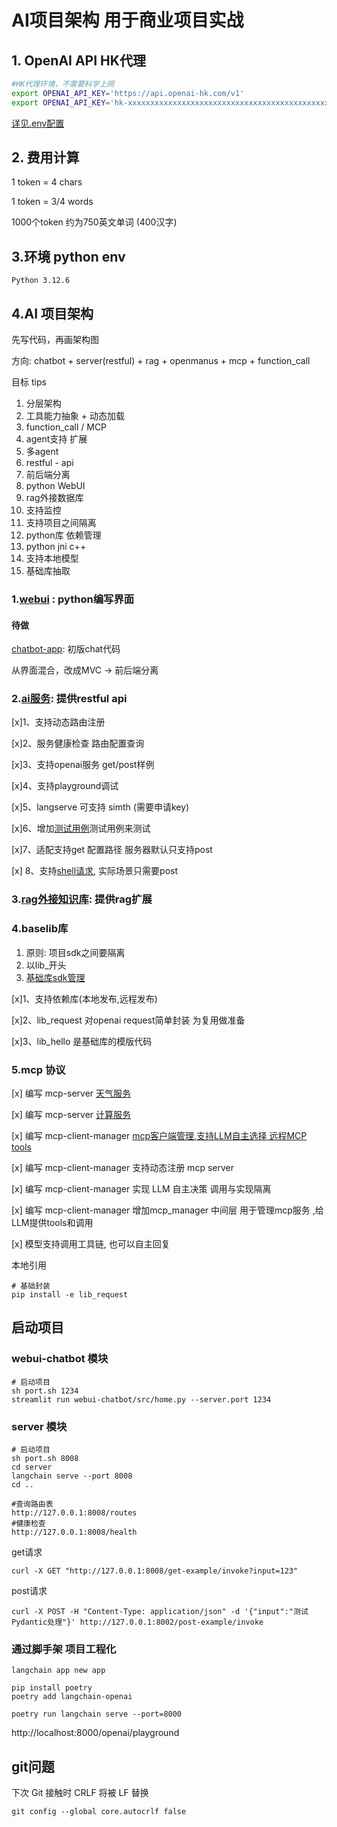 # AI项目架构 用于商业项目实战

##  1. OpenAI API HK代理

```bash
#HK代理环境，不需要科学上网
export OPENAI_API_KEY='https://api.openai-hk.com/v1'
export OPENAI_API_KEY='hk-xxxxxxxxxxxxxxxxxxxxxxxxxxxxxxxxxxxxxxxxxxxxxxxx'
```
[详见.env配置](.env)

## 2. 费用计算
1 token = 4 chars

1 token = 3/4 words

1000个token 约为750英文单词 (400汉字)

## 3.环境 python env
```shell
Python 3.12.6
```

## 4.AI 项目架构

先写代码，再画架构图

方向: chatbot + server(restful) + rag + openmanus + mcp + function_call 

目标
tips
1) 分层架构
2) 工具能力抽象 + 动态加载
3) function_call / MCP
4) agent支持 扩展 
5) 多agent
6) restful - api
7) 前后端分离
8) python WebUI
9) rag外接数据库
10) 支持监控
11) 支持项目之间隔离
12) python库 依赖管理
13) python jni c++
14) 支持本地模型
15) 基础库抽取

### 1.[webui](webui-chatbot) : python编写界面

#### 待做
[chatbot-app](webui-chatbot): 初版chat代码

从界面混合，改成MVC -> 前后端分离

### 2.[ai服务](server): 提供restful api
[x]1、支持动态路由注册

[x]2、服务健康检查 路由配置查询

[x]3、支持openai服务 get/post样例

[x]4、支持playground调试

[x]5、langserve 可支持 simth (需要申请key)

[x]6、增加[测试用例](client/client)测试用例来测试

[x]7、适配支持get 配置路径 服务器默认只支持post

[x] 8、支持[shell请求](client/shell/post.sh), 实际场景只需要post

### 3.[rag外接知识库](rag): 提供rag扩展


### 4.baselib库
1) 原则: 项目sdk之间要隔离
2) 以lib_开头
3) [基础库sdk管理](lib_hello/README.md)

[x]1、支持依赖库(本地发布,远程发布)

[x]2、lib_request 对openai request简单封装 为复用做准备

[x]3、lib_hello 是基础库的模版代码

### 5.mcp 协议

[x] 编写 mcp-server [天气服务](mcp_weather)

[x] 编写 mcp-server [计算服务](mcp_server_math)

[x] 编写 mcp-client-manager [mcp客户端管理,支持LLM自主选择 远程MCP tools](mcp_client_manager)

[x] 编写 mcp-client-manager 支持动态注册 mcp server

[x] 编写 mcp-client-manager 实现 LLM 自主决策 调用与实现隔离

[x] 编写 mcp-client-manager 增加mcp_manager 中间层 用于管理mcp服务 ,给LLM提供tools和调用

[x] 模型支持调用工具链, 也可以自主回复

本地引用
```shell
# 基础封装 
pip install -e lib_request
```


## 启动项目

### webui-chatbot 模块
```shell
# 启动项目
sh port.sh 1234
streamlit run webui-chatbot/src/home.py --server.port 1234
```

### server 模块

```shell
# 启动项目
sh port.sh 8008
cd server
langchain serve --port 8008
cd ..
```

```shell
#查询路由表
http://127.0.0.1:8008/routes
#健康检查
http://127.0.0.1:8008/health
```

get请求
```shell
curl -X GET "http://127.0.0.1:8008/get-example/invoke?input=123"
```

post请求
```shell
curl -X POST -H "Content-Type: application/json" -d '{"input":"测试Pydantic处理"}' http://127.0.0.1:8002/post-example/invoke
```

### 通过脚手架 项目工程化
```shell
langchain app new app

pip install poetry
poetry add langchain-openai

poetry run langchain serve --port=8000
```

http://localhost:8000/openai/playground

## git问题
下次 Git 接触时 CRLF 将被 LF 替换
```shell
git config --global core.autocrlf false
```
